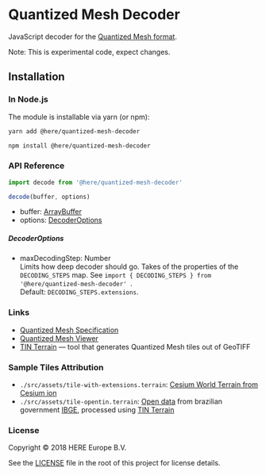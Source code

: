 Quantized Mesh Decoder
===========================================

JavaScript decoder for the [Quantized Mesh format](https://github.com/AnalyticalGraphicsInc/quantized-mesh).

Note: This is experimental code, expect changes. 

## Installation

### In Node.js

The module is installable via yarn (or npm):

```sh
yarn add @here/quantized-mesh-decoder
```

```sh
npm install @here/quantized-mesh-decoder
```

### API Reference

```javascript
import decode from '@here/quantized-mesh-decoder'

decode(buffer, options)
```

* buffer: [ArrayBuffer](https://developer.mozilla.org/en-US/docs/Web/JavaScript/Reference/Global_Objects/ArrayBuffer)
* options: [DecoderOptions](#decoderoptions)

##### DecoderOptions

* maxDecodingStep: Number  
  Limits how deep decoder should go.  Takes of the properties of the `DECODING_STEPS` map. See `import { DECODING_STEPS } from '@here/quantized-mesh-decoder' `.   
  Default: `DECODING_STEPS.extensions`.


### Links

* [Quantized Mesh Specification](https://github.com/AnalyticalGraphicsInc/quantized-mesh)
* [Quantized Mesh Viewer](https://github.com/heremaps/quantized-mesh-viewer)
* [TIN Terrain](https://github.com/heremaps/tin-terrain) — tool that generates Quantized Mesh tiles out of GeoTIFF

### Sample Tiles Attribution

- `./src/assets/tile-with-extensions.terrain`: [Cesium World Terrain from Cesium ion](https://cesiumjs.org/Cesium/Build/Apps/Sandcastle/index.html?src=Terrain.html)
- `./src/assets/tile-opentin.terrain`: [Open data](ftp://geoftp.ibge.gov.br//modelos_digitais_de_superficie/modelo_digital_de_elevacao_mde/rj25/tif/mde_27453ne_v1.zip) from brazilian government [IBGE](https://ww2.ibge.gov.br/english/), processed using [TIN Terrain](https://github.com/heremaps/tin-terrain)

### License

Copyright © 2018 HERE Europe B.V.

See the [LICENSE](LICENSE) file in the root of this project for license details.
